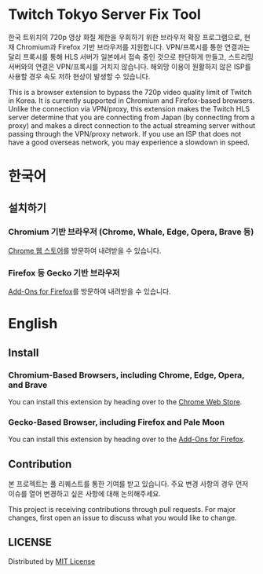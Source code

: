 # Twitch Tokyo Server Fix Tool
한국 트위치의 720p 영상 화질 제한을 우회하기 위한 브라우저 확장 프로그램으로, 현재 Chromium과 Firefox 기반 브라우저를 지원합니다.
VPN/프록시를 통한 연결과는 달리 프록시를 통해 HLS 서버가 일본에서 접속 중인 것으로 판단하게 만들고, 스트리밍 서버와의 연결은 VPN/프록시를 거치지 않습니다.
해외망 이용이 원활하지 않은 ISP를 사용할 경우 속도 저하 현상이 발생할 수 있습니다.

This is a browser extension to bypass the 720p video quality limit of Twitch in Korea. It is currently supported in Chromium and Firefox-based browsers.
Unlike the connection via VPN/proxy, this extension makes the Twitch HLS server determine that you are connecting from Japan (by connecting from a proxy) and makes a direct connection to the actual streaming server without passing through the VPN/proxy network.
If you use an ISP that does not have a good overseas network, you may experience a slowdown in speed.

# 한국어
## 설치하기
### Chromium 기반 브라우저 (Chrome, Whale, Edge, Opera, Brave 등)
[Chrome 웹 스토어](https://chrome.google.com/webstore/detail/twitch-tokyo-server-fix-t/hohebaajomacpbgjdfjkinekpbfelege/related?hl=ko)를 방문하여 내려받을 수 있습니다.

### Firefox 등 Gecko 기반 브라우저
[Add-Ons for Firefox](https://addons.mozilla.org/ko/firefox/addon/twitch-tokyo-server-fix-tool/)를 방문하여 내려받을 수 있습니다.

# English
## Install
### Chromium-Based Browsers, including Chrome, Edge, Opera, and Brave
You can install this extension by heading over to the [Chrome Web Store](https://chrome.google.com/webstore/detail/twitch-tokyo-server-fix-t/hohebaajomacpbgjdfjkinekpbfelege/related?hl=ko).

### Gecko-Based Browser, including Firefox and Pale Moon
You can install this extension by heading over to the [Add-Ons for Firefox](https://addons.mozilla.org/ko/firefox/addon/twitch-tokyo-server-fix-tool/).

## Contribution
본 프로젝트는 풀 리퀘스트를 통한 기여를 받고 있습니다.
주요 변경 사항의 경우 먼저 이슈를 열어 변경하고 싶은 사항에 대해 논의해주세요.

This project is receiving contributions through pull requests.
For major changes, first open an issue to discuss what you would like to change.

## LICENSE
Distributed by [MIT License](https://github.com/Kwabang/Twitch-Tokyo-Server-Fix-Tool/blob/main/LICENSE)

